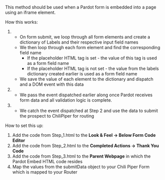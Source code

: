 This method should be used when a Pardot form is embedded into a page using an iframe element.

How this works:

1.  - On form submit, we loop through all form elements and create a dictionary of Labels and their respective input field names
    - We then loop through each form element and find the corresponding field name
      - If the placeholder HTML tag is set - the value of this tag is used as a form field name
      - If the placeholder HTML tag is not set - the value from the labels dictionary created earlier is used as a form field name
    - We save the value of each element to the dictionary and dispatch and a DOM event with this data
2. - We pass the event dispatched earlier along once Pardot receives form data and all validation logic is complete.
3. - We catch the event dispatched at Step 2 and use the data to submit the prospect to ChiliPiper for routing


How to set this up:

1. Add the code from Step_1.html to the **Look & Feel → Below Form Code Editor**
2. Add the code from Step_2.html to the **Completed Actions → Thank You Code**
3. Add the code from Step_3.html to the **Parent Webpage** in which the Pardot Embed HTML code resides
4. Map the values from the submitData object to your Chili Piper Form which is mapped to your Router
